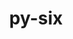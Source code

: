 ---
title: "py-six"
layout: cache
categories: [package, v0.18.0]
meta: {"versions": ["1.16.0"], "compilers": ["gcc@=7.5.0"], "oss": ["ubuntu18.04"], "platforms": ["linux"], "targets": ["x86_64"], "stacks": ["data-vis-sdk", "e4s", "radiuss", "root"], "num_specs": 5, "num_specs_by_stack": {"data-vis-sdk": 1, "root": 5, "radiuss": 2, "e4s": 2}}
spec_details: [{"hash": "qhenjdqsqbmr55rjh5wvpx6sqbhtswt3", "compiler": "gcc@=7.5.0", "versions": ["1.16.0"], "os": "ubuntu18.04", "platform": "linux", "target": "x86_64", "variants": [], "stacks": ["data-vis-sdk", "root"], "size": "-", "tarball": "https://binaries.spack.io/v0.18.0/build_cache/linux-ubuntu18.04-x86_64/gcc-7.5.0/py-six-1.16.0/linux-ubuntu18.04-x86_64-gcc-7.5.0-py-six-1.16.0-qhenjdqsqbmr55rjh5wvpx6sqbhtswt3.spack"}, {"hash": "gw5xmgh57nmpk2gtrhts6vs3qzeog2xp", "compiler": "gcc@=7.5.0", "versions": ["1.16.0"], "os": "ubuntu18.04", "platform": "linux", "target": "x86_64", "variants": [], "stacks": ["root", "radiuss"], "size": "-", "tarball": "https://binaries.spack.io/v0.18.0/build_cache/linux-ubuntu18.04-x86_64/gcc-7.5.0/py-six-1.16.0/linux-ubuntu18.04-x86_64-gcc-7.5.0-py-six-1.16.0-gw5xmgh57nmpk2gtrhts6vs3qzeog2xp.spack"}, {"hash": "ai6zw263u6ae6bk2kie4dzrccspxrlzp", "compiler": "gcc@=7.5.0", "versions": ["1.16.0"], "os": "ubuntu18.04", "platform": "linux", "target": "x86_64", "variants": [], "stacks": ["e4s", "root"], "size": "-", "tarball": "https://binaries.spack.io/v0.18.0/build_cache/linux-ubuntu18.04-x86_64/gcc-7.5.0/py-six-1.16.0/linux-ubuntu18.04-x86_64-gcc-7.5.0-py-six-1.16.0-ai6zw263u6ae6bk2kie4dzrccspxrlzp.spack"}, {"hash": "unqjpvyziz5wqq7bm4i2oszbqodzzevh", "compiler": "gcc@=7.5.0", "versions": ["1.16.0"], "os": "ubuntu18.04", "platform": "linux", "target": "x86_64", "variants": [], "stacks": ["e4s", "root"], "size": "-", "tarball": "https://binaries.spack.io/v0.18.0/build_cache/linux-ubuntu18.04-x86_64/gcc-7.5.0/py-six-1.16.0/linux-ubuntu18.04-x86_64-gcc-7.5.0-py-six-1.16.0-unqjpvyziz5wqq7bm4i2oszbqodzzevh.spack"}, {"hash": "cfetheifg5trhotdcdj764ticmgy5ril", "compiler": "gcc@=7.5.0", "versions": ["1.16.0"], "os": "ubuntu18.04", "platform": "linux", "target": "x86_64", "variants": [], "stacks": ["root", "radiuss"], "size": "-", "tarball": "https://binaries.spack.io/v0.18.0/build_cache/linux-ubuntu18.04-x86_64/gcc-7.5.0/py-six-1.16.0/linux-ubuntu18.04-x86_64-gcc-7.5.0-py-six-1.16.0-cfetheifg5trhotdcdj764ticmgy5ril.spack"}]
---